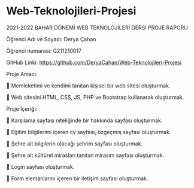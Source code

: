 # Web-Teknolojileri-Projesi

2021-2022 BAHAR DÖNEMİ
WEB TEKNOLOJİLERİ DERSİ PROJE RAPORU

Öğrenci Adı ve Soyadı: Derya Çahan

Öğrenci numarası: G211210017

GitHub Linki: https://github.com/DeryaCahan/Web-Teknolojileri-Projesi


Proje Amacı:

	Memleketimi ve kendimi tanıtan kişisel bir web sitesi oluşturmak.

	Web sitesini HTML, CSS, JS, PHP ve Bootstrap kullanarak oluşturmak.


Proje İçeriği:

	Karşılama sayfası niteliğinde bir hakkında sayfası oluşturmak.

	Eğitim bilgilerimi içeren cv sayfası, özgeçmiş sayfası oluşturmak.

	Şehre ait bilgilerin olacağı şehrim sayfası oluşturmak.

	Şehre ait kültürel mirasları tanıtan mirasım sayfası oluşturmak.

	Login sayfası oluşturmak.

	Form elemanlarını içeren bir iletişim sayfası oluşturmak.
